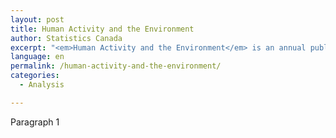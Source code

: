 ```yaml
---
layout: post
title: Human Activity and the Environment
author: Statistics Canada
excerpt: "<em>Human Activity and the Environment</em> is an annual publication that focuses on a current environmental issue. The latest information and statistics are gathered from many sources to produce an in-depth analytical article."
language: en
permalink: /human-activity-and-the-environment/
categories:
  - Analysis

---
```

Paragraph 1
